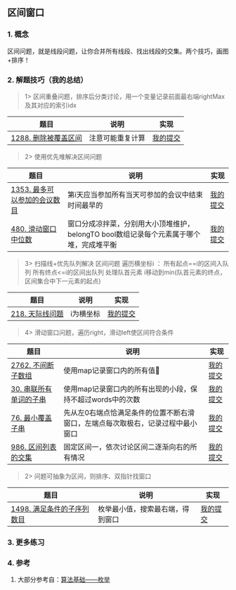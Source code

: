 ## 区间窗口

### 1. 概念
区间问题，就是线段问题，让你合并所有线段、找出线段的交集。两个技巧，画图+排序！

### 2. 解题技巧（我的总结）

> 1> 区间重叠问题，排序后分类讨论，用一个变量记录前面最右端rightMax及其对应的索引idx
> 
| 题目                                                                            | 说明       | 实现                                                                            |
|-------------------------------------------------------------------------------|----------|-------------------------------------------------------------------------------|
| [1288. 删除被覆盖区间](https://leetcode.cn/problems/remove-covered-intervals/description/) | 注意可能重复计算 | [我的提交](https://leetcode.cn/problems/remove-covered-intervals/submissions/479551049/) |

> 2> 使用优先堆解决区间问题
>
| 题目                                                                            | 说明                                                 | 实现                                                                            |
|-------------------------------------------------------------------------------|----------------------------------------------------|-------------------------------------------------------------------------------|
| [1353. 最多可以参加的会议数目](https://leetcode.cn/problems/maximum-number-of-events-that-can-be-attended/description/) | 第i天应当参加所有当天可参加的会议中结束时间最早的                          | [我的提交](https://leetcode.cn/problems/maximum-number-of-events-that-can-be-attended/submissions/479644501/) |
| [480. 滑动窗口中位数](https://leetcode.cn/problems/sliding-window-median/description/) | 窗口分成凉拌菜，分别用大小顶堆维护，belongTO bool数组记录每个元素属于哪个堆，完成堆平衡 | [我的提交](https://leetcode.cn/problems/sliding-window-median/submissions/489497146/) |

> 3> 扫描线+优先队列解决 区间问题
> 遍历横坐标i ：
> 所有起点==i的区间入队列
> 所有终点<=i的区间出队列
> 处理队首元素
> i移动到min(队首元素的终点，区间集合中下一元素的起点)
>
| 题目                                                                            | 说明    | 实现                                                                            |
|-------------------------------------------------------------------------------|-------|-------------------------------------------------------------------------------|
| [218. 天际线问题](https://leetcode.cn/problems/the-skyline-problem/description/) | i为横坐标 | [我的提交](https://leetcode.cn/problems/the-skyline-problem/submissions/487828082/) |


> 4> 滑动窗口问题，遍历right，滑动left使区间符合条件
>
| 题目                                                                            | 说明                                       | 实现                                                                            |
|-------------------------------------------------------------------------------|------------------------------------------|-------------------------------------------------------------------------------|
| [2762. 不间断子数组](https://leetcode.cn/problems/continuous-subarrays/description/) | 使用map记录窗口内的所有值🥱                         | [我的提交](https://leetcode.cn/problems/continuous-subarrays/submissions/479896109/) |
| [30. 串联所有单词的子串](https://leetcode.cn/problems/substring-with-concatenation-of-all-words/description/) | 使用map记录窗口内的所有出现的小段，保持不超过words中的次数        | [我的提交](https://leetcode.cn/problems/substring-with-concatenation-of-all-words/submissions/484296202/) |
| [76. 最小覆盖子串](https://leetcode.cn/problems/minimum-window-substring/description/) | 先从左0右端点恰满足条件的位置不断右滑窗口，左端点每次取极右，记录过程中最小窗口 | [我的提交](https://leetcode.cn/problems/minimum-window-substring/submissions/485666331/) |
| [986. 区间列表的交集](https://leetcode.cn/problems/interval-list-intersections/description/) | 固定区间一，依次讨论区间二逐渐向右的所有情况                   | [我的提交](https://leetcode.cn/problems/interval-list-intersections/submissions/491367127/) |

> 2> 问题可抽象为区间，则排序、双指针找窗口
>
| 题目                                                                            | 说明               | 实现                                                                            |
|-------------------------------------------------------------------------------|------------------|-------------------------------------------------------------------------------|
| [1498. 满足条件的子序列数目](https://leetcode.cn/problems/number-of-subsequences-that-satisfy-the-given-sum-condition/description/) | 枚举最小值，搜索最右端，得到窗口 | [我的提交](https://leetcode.cn/problems/number-of-subsequences-that-satisfy-the-given-sum-condition/submissions/493624449/) |


### 3. 更多练习


### 4. 参考
1. 大部分参考自：[算法基础——枚举](https://blog.csdn.net/weixin_45652283/article/details/131244459?utm_medium=distribute.pc_relevant.none-task-blog-2~default~baidujs_baidulandingword~default-1-131244459-blog-129442726.235^v38^pc_relevant_sort_base3&spm=1001.2101.3001.4242.2&utm_relevant_index=4) 